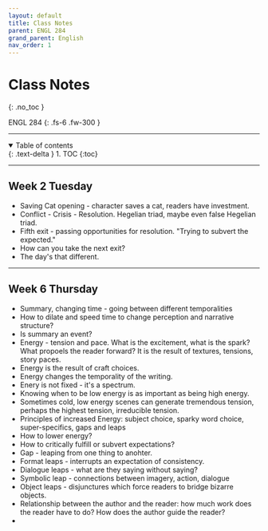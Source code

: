 ```yaml
---
layout: default
title: Class Notes
parent: ENGL 284
grand_parent: English
nav_order: 1
---
```


# Class Notes
{: .no_toc }

ENGL 284
{: .fs-6 .fw-300 }

---

<details open markdown="block">
  <summary>
    Table of contents
  </summary>
  {: .text-delta }
1. TOC
{:toc}
</details>

---

## Week 2 Tuesday
- Saving Cat opening - character saves a cat, readers have investment.
- Conflict - Crisis - Resolution. Hegelian triad, maybe even false Hegelian triad.
- Fifth exit - passing opportunities for resolution. "Trying to subvert the expected."
- How can you take the next exit?
- The day's that different.

---

## Week 6 Thursday
- Summary, changing time - going between different temporalities
- How to dilate and speed time to change perception and narrative structure?
- Is summary an event?
- Energy - tension and pace. What is the excitement, what is the spark? What propoels the reader forward? It is the result of textures, tensions, story paces.
- Energy is the result of craft choices.
- Energy changes the temporality of the writing.
- Enery is not fixed - it's a spectrum. 
- Knowing when to be low energy is as important as being high energy.
- Sometimes cold, low energy scenes can generate tremendous tension, perhaps the highest tension, irreducible tension.
- Principles of increased Energy: subject choice, sparky word choice, super-specifics, gaps and leaps
- How to lower energy?
- How to critically fulfill or subvert expectations?
- Gap - leaping from one thing to anohter.
- Format leaps - interrupts an expectation of consistency. 
- Dialogue leaps - what are they saying without saying?
- Symbolic leap - connections between imagery, action, dialogue
- Object leaps - disjunctures which force readers to bridge bizarre objects. 
- Relationship between the author and the reader: how much work does the reader have to do? How does the author guide the reader?
- 









